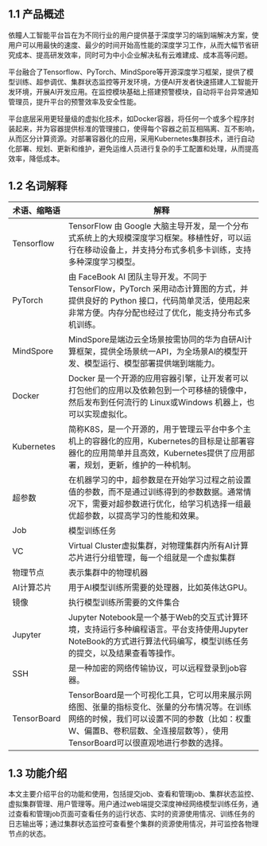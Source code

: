 ## 1.1 产品概述

依瞳人工智能平台旨在为不同行业的用户提供基于深度学习的端到端解决方案，使用户可以用最快的速度、最少的时间开始高性能的深度学习工作，从而大幅节省研究成本、提高研发效率，同时可为中小企业解决私有云难建成、成本高等问题。 

平台融合了Tensorflow、PyTorch、MindSpore等开源深度学习框架，提供了模型训练、超参调优、集群状态监控等开发环境，方便AI开发者快速搭建人工智能开发环境，开展AI开发应用。在监控模块基础上搭建预警模块，自动将平台异常通知管理员，提升平台的预警效率及安全性能。 

平台底层采用更轻量级的虚拟化技术，如Docker容器，将任何一个或多个程序封装起来，并为容器提供标准的管理接口，使得每个容器之前互相隔离、互不影响，从而区分计算资源。对部署容器化的应用，采用Kubernetes集群技术，进行自动化部署、规划、更新和维护，避免运维人员进行复杂的手工配置和处理，从而提高效率，降低成本。 

## 1.2 名词解释

| 术语、缩略语 | 解释                                                         |
| ------------ | ------------------------------------------------------------ |
| Tensorflow   | TensorFlow 由 Google 大脑主导开发，是一个分布式系统上的大规模深度学习框架。移植性好，可以运行在移动设备上，并支持分布式多机多卡训练，支持多种深度学习模型。 |
| PyTorch      | 由 FaceBook AI 团队主导开发。不同于 TensorFlow，PyTorch 采用动态计算图的方式，并提供良好的 Python 接口，代码简单灵活，使用起来非常方便。内存分配也经过了优化，能支持分布式多机训练。 |
| MindSpore    | MindSpore是端边云全场景按需协同的华为自研AI计算框架，提供全场景统一API，为全场景AI的模型开发、模型运行、模型部署提供端到端能力。 |
| Docker       | Docker 是一个开源的应用容器引擎，让开发者可以打包他们的应用以及依赖包到一个可移植的镜像中，然后发布到任何流行的 Linux或Windows 机器上，也可以实现虚拟化。 |
| Kubernetes   | 简称K8S，是一个开源的，用于管理云平台中多个主机上的容器化的应用，Kubernetes的目标是让部署容器化的应用简单并且高效，Kubernetes提供了应用部署，规划，更新，维护的一种机制。 |
| 超参数       | 在机器学习的中，超参数是在开始学习过程之前设置值的参数，而不是通过训练得到的参数数据。通常情况下，需要对超参数进行优化，给学习机选择一组最优超参数，以提高学习的性能和效果。 |
| Job          | 模型训练任务                                                 |
| VC           | Virtual Cluster虚拟集群，对物理集群内所有AI计算芯片进行分组管理，每一个组就是一个虚拟集群 |
| 物理节点     | 表示集群中的物理机器                                         |
| AI计算芯片   | 用于AI模型训练所需要的处理器，比如英伟达GPU。                |
| 镜像         | 执行模型训练所需要的文件集合                                 |
| Jupyter      | Jupyter Notebook是一个基于Web的交互式计算环境，支持运行多种编程语言。平台支持使用Jupyter NoteBook的方式进行算法代码编写，模型训练任务的提交，以及结果查看等操作。 |
| SSH          | 是一种加密的网络传输协议，可以远程登录到job容器。            |
| TensorBoard  | TensorBoard是一个可视化工具，它可以用来展示网络图、张量的指标变化、张量的分布情况等。在训练网络的时候，我们可以设置不同的参数（比如：权重W、偏置B、卷积层数、全连接层数等），使用TensorBoard可以很直观地进行参数的选择。 |

## 1.3 功能介绍

本文主要介绍平台的功能和使用，包括提交job、查看和管理job、集群状态监控、虚拟集群管理、用户管理等。用户通过web端提交深度神经网络模型训练任务，通过查看和管理job页面可查看任务的运行状态、实时的资源使用情况、训练任务的日志输出等；通过集群状态监控可查看整个集群的资源使用情况，并可监控各物理节点的状态。